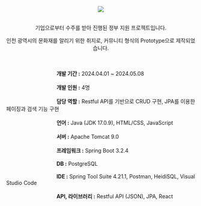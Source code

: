<div align="center">
  <img src="https://github.com/user-attachments/assets/6c7cb64b-4c2c-484c-822f-ecf840de1bb5">  <br><br>
  <p>기업으로부터 수주를 받아 진행된 정부 지원 프로젝트입니다.</p>
  <p>인천 광역시의 문화재를 알리기 위한 취지로, 커뮤니티 형식의 Prototype으로 제작되었습니다.</p> <br><br>
</div>
&nbsp&nbsp&nbsp&nbsp&nbsp&nbsp&nbsp&nbsp&nbsp&nbsp&nbsp&nbsp&nbsp&nbsp&nbsp&nbsp&nbsp&nbsp&nbsp&nbsp&nbsp&nbsp&nbsp&nbsp&nbsp&nbsp&nbsp&nbsp&nbsp&nbsp&nbsp&nbsp&nbsp
<strong>개발 기간 :</strong> 2024.04.01 ~ 2024.05.08<br><br>
&nbsp&nbsp&nbsp&nbsp&nbsp&nbsp&nbsp&nbsp&nbsp&nbsp&nbsp&nbsp&nbsp&nbsp&nbsp&nbsp&nbsp&nbsp&nbsp&nbsp&nbsp&nbsp&nbsp&nbsp&nbsp&nbsp&nbsp&nbsp&nbsp&nbsp&nbsp&nbsp&nbsp
<strong>개발 인원 :</strong> 4명<br><br>
&nbsp&nbsp&nbsp&nbsp&nbsp&nbsp&nbsp&nbsp&nbsp&nbsp&nbsp&nbsp&nbsp&nbsp&nbsp&nbsp&nbsp&nbsp&nbsp&nbsp&nbsp&nbsp&nbsp&nbsp&nbsp&nbsp&nbsp&nbsp&nbsp&nbsp&nbsp&nbsp&nbsp
<strong>담당 역할 :</strong> Restful API를 기반으로 CRUD 구현, JPA를 이용한 페이징과 검색 기능 구현<br><br>
&nbsp&nbsp&nbsp&nbsp&nbsp&nbsp&nbsp&nbsp&nbsp&nbsp&nbsp&nbsp&nbsp&nbsp&nbsp&nbsp&nbsp&nbsp&nbsp&nbsp&nbsp&nbsp&nbsp&nbsp&nbsp&nbsp&nbsp&nbsp&nbsp&nbsp&nbsp&nbsp&nbsp
<strong>언어 :</strong> Java (JDK 17.0.9), HTML/CSS, JavaScript<br><br>
&nbsp&nbsp&nbsp&nbsp&nbsp&nbsp&nbsp&nbsp&nbsp&nbsp&nbsp&nbsp&nbsp&nbsp&nbsp&nbsp&nbsp&nbsp&nbsp&nbsp&nbsp&nbsp&nbsp&nbsp&nbsp&nbsp&nbsp&nbsp&nbsp&nbsp&nbsp&nbsp&nbsp
<strong>서버 :</strong> Apache Tomcat 9.0<br><br>
&nbsp&nbsp&nbsp&nbsp&nbsp&nbsp&nbsp&nbsp&nbsp&nbsp&nbsp&nbsp&nbsp&nbsp&nbsp&nbsp&nbsp&nbsp&nbsp&nbsp&nbsp&nbsp&nbsp&nbsp&nbsp&nbsp&nbsp&nbsp&nbsp&nbsp&nbsp&nbsp&nbsp
<strong>프레임워크 :</strong> Spring Boot 3.2.4<br><br>
&nbsp&nbsp&nbsp&nbsp&nbsp&nbsp&nbsp&nbsp&nbsp&nbsp&nbsp&nbsp&nbsp&nbsp&nbsp&nbsp&nbsp&nbsp&nbsp&nbsp&nbsp&nbsp&nbsp&nbsp&nbsp&nbsp&nbsp&nbsp&nbsp&nbsp&nbsp&nbsp&nbsp
<strong>DB :</strong> PostgreSQL<br><br>
&nbsp&nbsp&nbsp&nbsp&nbsp&nbsp&nbsp&nbsp&nbsp&nbsp&nbsp&nbsp&nbsp&nbsp&nbsp&nbsp&nbsp&nbsp&nbsp&nbsp&nbsp&nbsp&nbsp&nbsp&nbsp&nbsp&nbsp&nbsp&nbsp&nbsp&nbsp&nbsp&nbsp
<strong>IDE :</strong> Spring Tool Suite 4.21.1, Postman, HeidiSQL, Visual Studio Code<br><br>
&nbsp&nbsp&nbsp&nbsp&nbsp&nbsp&nbsp&nbsp&nbsp&nbsp&nbsp&nbsp&nbsp&nbsp&nbsp&nbsp&nbsp&nbsp&nbsp&nbsp&nbsp&nbsp&nbsp&nbsp&nbsp&nbsp&nbsp&nbsp&nbsp&nbsp&nbsp&nbsp&nbsp
<strong>API, 라이브러리 :</strong> Restful API (JSON), JPA, React
